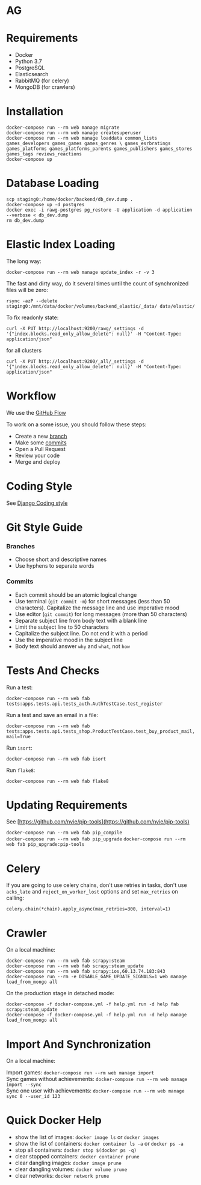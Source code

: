 # AG

# Requirements

- Docker
- Python 3.7
- PostgreSQL
- Elasticsearch
- RabbitMQ (for celery)
- MongoDB (for crawlers)

# Installation

`docker-compose run --rm web manage migrate`  
`docker-compose run --rm web manage createsuperuser`  
`docker-compose run --rm web manage loaddata common_lists games_developers games_games games_genres \
 games_esrbratings games_platforms games_platforms_parents games_publishers games_stores games_tags reviews_reactions`  
`docker-compose up`

# Database Loading

`scp staging0:/home/docker/backend/db_dev.dump .`  
`docker-compose up -d postgres`  
`docker exec -i rawg-postgres pg_restore -U application -d application --verbose < db_dev.dump`  
`rm db_dev.dump`

# Elastic Index Loading

The long way:

`docker-compose run --rm web manage update_index -r -v 3`

The fast and dirty way, do it several times until the count of synchronized files will be zero:

`rsync -azP --delete staging0:/mnt/data/docker/volumes/backend_elastic/_data/ data/elastic/`

To fix readonly state:

`curl -X PUT http://localhost:9200/rawg/_settings -d '{"index.blocks.read_only_allow_delete": null}' -H "Content-Type: application/json"`

for all clusters

`curl -X PUT http://localhost:9200/_all/_settings -d '{"index.blocks.read_only_allow_delete": null}' -H "Content-Type: application/json"`

# Workflow

We use the [GitHub Flow](https://guides.github.com/introduction/flow/)

To work on a some issue, you should follow these steps:

- Create a new [branch](https://github.com/behindthegames/rawg/blob/styleguide-rules/README.md#branches)
- Make some [commits](https://github.com/behindthegames/rawg/blob/styleguide-rules/README.md#commits)
- Open a Pull Request
- Review your code
- Merge and deploy

# Coding Style

See [Django Coding style](https://docs.djangoproject.com/en/dev/internals/contributing/writing-code/coding-style/)

# Git Style Guide

### Branches

- Choose short and descriptive names
- Use hyphens to separate words

### Commits

- Each commit should be an atomic logical change
- Use terminal (`git commit -m`) for short messages (less than 50 characters). Capitalize the message line and use imperative mood
- Use editor (`git commit`) for long messages (more than 50 characters)
- Separate subject line from body text with a blank line
- Limit the subject line to 50 characters
- Capitalize the subject line. Do not end it with a period
- Use the imperative mood in the subject line
- Body text should answer `why` and `what`, not `how`

# Tests And Checks

Run a test:

`docker-compose run --rm web fab tests:apps.tests.api.tests_auth.AuthTestCase.test_register`

Run a test and save an email in a file:

`docker-compose run --rm web fab tests:apps.tests.api.tests_shop.ProductTestCase.test_buy_product_mail,mail=True`

Run `isort`:

`docker-compose run --rm web fab isort`

Run `flake8`:

`docker-compose run --rm web fab flake8`

# Updating Requirements

See [https://github.com/nvie/pip-tools](https://github.com/nvie/pip-tools)

`docker-compose run --rm web fab pip_compile`  
`docker-compose run --rm web fab pip_upgrade`
`docker-compose run --rm web fab pip_upgrade:pip-tools`

# Celery

If you are going to use celery chains, don't use retries in tasks, don't use `acks_late` and `reject_on_worker_lost` 
options and set `max_retries` on calling:

`celery.chain(*chain).apply_async(max_retries=300, interval=1)`

# Crawler

On a local machine:

`docker-compose run --rm web fab scrapy:steam`  
`docker-compose run --rm web fab scrapy:steam_update`  
`docker-compose run --rm web fab scrapy:ios,60.13.74.183:843`  
`docker-compose run --rm -e DISABLE_GAME_UPDATE_SIGNALS=1 web manage load_from_mongo all`

On the production stage in detached mode:

`docker-compose -f docker-compose.yml -f help.yml run -d help fab scrapy:steam_update`  
`docker-compose -f docker-compose.yml -f help.yml run -d help manage load_from_mongo all`

# Import And Synchronization

On a local machine:

Import games: `docker-compose run --rm web manage import`  
Sync games without achievements: `docker-compose run --rm web manage import --sync`  
Sync one user with achievements: `docker-compose run --rm web manage sync 0 --user_id 123`

# Quick Docker Help

- show the list of images: `docker image ls` or `docker images`
- show the list of containers: `docker container ls -a` or `docker ps -a`
- stop all containers: `docker stop $(docker ps -q)`
- clear stopped containers: `docker container prune`
- clear dangling images: `docker image prune`
- clear dangling volumes: `docker volume prune`
- clear networks: `docker network prune`
